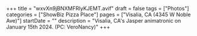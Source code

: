 +++
title = "wxvXn9jBNXMFRlyKJEMT.avif"
draft = false
tags = ["Photos"]
categories = ["ShowBiz Pizza Place"]
pages = ["Visalia, CA (4345 W Noble Ave)"]
startDate = ""
description = "Visalia, CA's Jasper animatronic on January 15th 2024. (PC: VeroNancy)"
+++
